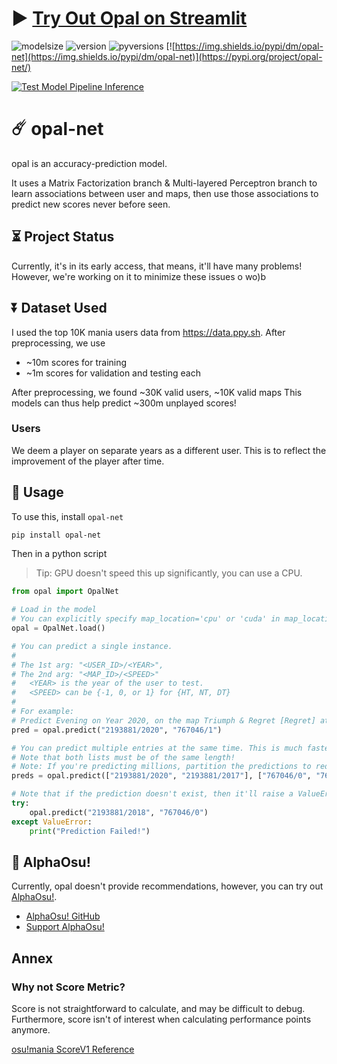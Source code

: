 # :arrow_forward: [**Try Out Opal on Streamlit**](https://opal-ai.streamlit.app/)
![modelsize](https://img.shields.io/github/size/Eve-ning/opal/src/opal/models/V4/2023_08_01_performance_mania_top_10000_20230819163602.csv/lightning_logs/version_1/evaluation/model.ckpt)
![version](https://img.shields.io/pypi/v/opal-net)
![pyversions](https://img.shields.io/pypi/pyversions/opal-net)
[![https://img.shields.io/pypi/dm/opal-net](https://img.shields.io/pypi/dm/opal-net)](https://pypi.org/project/opal-net/)

[![Test Model Pipeline Inference](https://github.com/Eve-ning/opal/actions/workflows/pipeline-test.yml/badge.svg?branch=master)](https://github.com/Eve-ning/opal/actions/workflows/pipeline-test.yml)
# :comet: opal-net
opal is an accuracy-prediction model.

It uses a Matrix Factorization branch & Multi-layered Perceptron branch to learn associations between user and maps,
then use those associations to predict new scores never before seen.

## :hourglass_flowing_sand: Project Status
Currently, it's in its early access, that means, it'll have many problems!
However, we're working on it to minimize these issues o wo)b

## :arrow_double_down: Dataset Used

I used the top 10K mania users data from https://data.ppy.sh.
After preprocessing, we use
- ~10m scores for training
- ~1m scores for validation and testing each

After preprocessing, we found ~30K valid users, ~10K valid maps
This models can thus help predict ~300m unplayed scores!

### Users
We deem a player on separate years as a different user. This is to reflect
the improvement of the player after time.

## :high_brightness: Usage

To use this, install `opal-net`

```bash
pip install opal-net
```

Then in a python script
> Tip: GPU doesn't speed this up significantly, you can use a CPU.
```py
from opal import OpalNet

# Load in the model
# You can explicitly specify map_location='cpu' or 'cuda' in map_location=...
opal = OpalNet.load()

# You can predict a single instance.
#
# The 1st arg: "<USER_ID>/<YEAR>",
# The 2nd arg: "<MAP_ID>/<SPEED>" 
#   <YEAR> is the year of the user to test.
#   <SPEED> can be {-1, 0, or 1} for {HT, NT, DT}
#
# For example: 
# Predict Evening on Year 2020, on the map Triumph & Regret [Regret] at Double Time
pred = opal.predict("2193881/2020", "767046/1")

# You can predict multiple entries at the same time. This is much faster that looping the above.
# Note that both lists must be of the same length!
# Note: If you're predicting millions, partition the predictions to reduce GPU memory usage!
preds = opal.predict(["2193881/2020", "2193881/2017"], ["767046/0", "767046/1"])

# Note that if the prediction doesn't exist, then it'll raise a ValueError
try:
    opal.predict("2193881/2018", "767046/0")
except ValueError:
    print("Prediction Failed!")
```

## :brain: AlphaOsu!
Currently, opal doesn't provide recommendations, however, you can try out [AlphaOsu!](https://alphaosu.keytoix.vip/).
- [AlphaOsu! GitHub](https://github.com/AlphaOSU)
- [Support AlphaOsu!](https://alphaosu.keytoix.vip/support)

## Annex

### Why not Score Metric?
Score is not straightforward to calculate, and may be difficult to debug. Furthermore, score isn't of interest when
calculating performance points anymore.

[osu!mania ScoreV1 Reference](https://osu.ppy.sh/wiki/en/Gameplay/Score/ScoreV1/osu%21mania)
